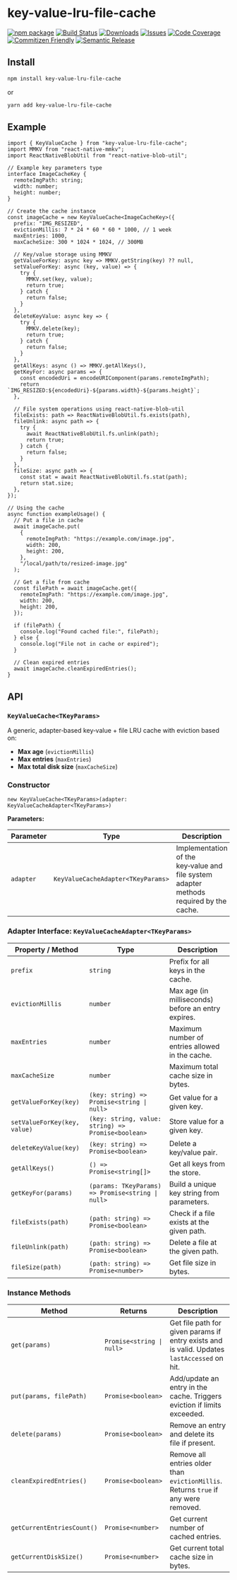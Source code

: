 # key-value-lru-file-cache

[![npm package][npm-img]][npm-url]
[![Build Status][build-img]][build-url]
[![Downloads][downloads-img]][downloads-url]
[![Issues][issues-img]][issues-url]
[![Code Coverage][codecov-img]][codecov-url]
[![Commitizen Friendly][commitizen-img]][commitizen-url]
[![Semantic Release][semantic-release-img]][semantic-release-url]

## Install

```bash
npm install key-value-lru-file-cache
```

or

```bash
yarn add key-value-lru-file-cache
```

## Example

```TS
import { KeyValueCache } from "key-value-lru-file-cache";
import MMKV from "react-native-mmkv";
import ReactNativeBlobUtil from "react-native-blob-util";

// Example key parameters type
interface ImageCacheKey {
  remoteImgPath: string;
  width: number;
  height: number;
}

// Create the cache instance
const imageCache = new KeyValueCache<ImageCacheKey>({
  prefix: "IMG_RESIZED",
  evictionMillis: 7 * 24 * 60 * 60 * 1000, // 1 week
  maxEntries: 1000,
  maxCacheSize: 300 * 1024 * 1024, // 300MB

  // Key/value storage using MMKV
  getValueForKey: async key => MMKV.getString(key) ?? null,
  setValueForKey: async (key, value) => {
    try {
      MMKV.set(key, value);
      return true;
    } catch {
      return false;
    }
  },
  deleteKeyValue: async key => {
    try {
      MMKV.delete(key);
      return true;
    } catch {
      return false;
    }
  },
  getAllKeys: async () => MMKV.getAllKeys(),
  getKeyFor: async params => {
    const encodedUri = encodeURIComponent(params.remoteImgPath);
    return `IMG_RESIZED:${encodedUri}-${params.width}-${params.height}`;
  },

  // File system operations using react-native-blob-util
  fileExists: path => ReactNativeBlobUtil.fs.exists(path),
  fileUnlink: async path => {
    try {
      await ReactNativeBlobUtil.fs.unlink(path);
      return true;
    } catch {
      return false;
    }
  },
  fileSize: async path => {
    const stat = await ReactNativeBlobUtil.fs.stat(path);
    return stat.size;
  },
});

// Using the cache
async function exampleUsage() {
  // Put a file in cache
  await imageCache.put(
    {
      remoteImgPath: "https://example.com/image.jpg",
      width: 200,
      height: 200,
    },
    "/local/path/to/resized-image.jpg"
  );

  // Get a file from cache
  const filePath = await imageCache.get({
    remoteImgPath: "https://example.com/image.jpg",
    width: 200,
    height: 200,
  });

  if (filePath) {
    console.log("Found cached file:", filePath);
  } else {
    console.log("File not in cache or expired");
  }

  // Clean expired entries
  await imageCache.cleanExpiredEntries();
}
```

## API

### `KeyValueCache<TKeyParams>`

A generic, adapter‑based key‑value + file LRU cache with eviction based on:

- **Max age** (`evictionMillis`)
- **Max entries** (`maxEntries`)
- **Max total disk size** (`maxCacheSize`)

### Constructor

```TS
new KeyValueCache<TKeyParams>(adapter: KeyValueCacheAdapter<TKeyParams>)
```

**Parameters:**

| Parameter | Type                               | Description                                                                            |
| --------- | ---------------------------------- | -------------------------------------------------------------------------------------- |
| `adapter` | `KeyValueCacheAdapter<TKeyParams>` | Implementation of the key‑value and file system adapter methods required by the cache. |

### Adapter Interface: `KeyValueCacheAdapter<TKeyParams>`

| Property / Method            | Type                                               | Description                                        |
| ---------------------------- | -------------------------------------------------- | -------------------------------------------------- |
| `prefix`                     | `string`                                           | Prefix for all keys in the cache.                  |
| `evictionMillis`             | `number`                                           | Max age (in milliseconds) before an entry expires. |
| `maxEntries`                 | `number`                                           | Maximum number of entries allowed in the cache.    |
| `maxCacheSize`               | `number`                                           | Maximum total cache size in bytes.                 |
| `getValueForKey(key)`        | `(key: string) => Promise<string \| null>`         | Get value for a given key.                         |
| `setValueForKey(key, value)` | `(key: string, value: string) => Promise<boolean>` | Store value for a given key.                       |
| `deleteKeyValue(key)`        | `(key: string) => Promise<boolean>`                | Delete a key/value pair.                           |
| `getAllKeys()`               | `() => Promise<string[]>`                          | Get all keys from the store.                       |
| `getKeyFor(params)`          | `(params: TKeyParams) => Promise<string \| null>`  | Build a unique key string from parameters.         |
| `fileExists(path)`           | `(path: string) => Promise<boolean>`               | Check if a file exists at the given path.          |
| `fileUnlink(path)`           | `(path: string) => Promise<boolean>`               | Delete a file at the given path.                   |
| `fileSize(path)`             | `(path: string) => Promise<number>`                | Get file size in bytes.                            |

### Instance Methods

| Method                     | Returns                   | Description                                                                                 |
| -------------------------- | ------------------------- | ------------------------------------------------------------------------------------------- |
| `get(params)`              | `Promise<string \| null>` | Get file path for given params if entry exists and is valid. Updates `lastAccessed` on hit. |
| `put(params, filePath)`    | `Promise<boolean>`        | Add/update an entry in the cache. Triggers eviction if limits exceeded.                     |
| `delete(params)`           | `Promise<boolean>`        | Remove an entry and delete its file if present.                                             |
| `cleanExpiredEntries()`    | `Promise<boolean>`        | Remove all entries older than `evictionMillis`. Returns `true` if any were removed.         |
| `getCurrentEntriesCount()` | `Promise<number>`         | Get current number of cached entries.                                                       |
| `getCurrentDiskSize()`     | `Promise<number>`         | Get current total cache size in bytes.                                                      |

[build-img]: https://github.com/SuperphonicHub/key-value-lru-file-cache/actions/workflows/release.yml/badge.svg
[build-url]: https://github.com/SuperphonicHub/key-value-lru-file-cache/actions/workflows/release.yml
[downloads-img]: https://img.shields.io/npm/dt/key-value-lru-file-cache
[downloads-url]: https://www.npmtrends.com/key-value-lru-file-cache
[npm-img]: https://img.shields.io/npm/v/key-value-lru-file-cache
[npm-url]: https://www.npmjs.com/package/key-value-lru-file-cache
[issues-img]: https://img.shields.io/github/issues/SuperphonicHub/key-value-lru-file-cache
[issues-url]: https://github.com/SuperphonicHub/key-value-lru-file-cache/issues
[codecov-img]: https://codecov.io/gh/SuperphonicHub/key-value-lru-file-cache/branch/main/graph/badge.svg
[codecov-url]: https://codecov.io/gh/SuperphonicHub/key-value-lru-file-cache
[semantic-release-img]: https://img.shields.io/badge/%20%20%F0%9F%93%A6%F0%9F%9A%80-semantic--release-e10079.svg
[semantic-release-url]: https://github.com/semantic-release/semantic-release
[commitizen-img]: https://img.shields.io/badge/commitizen-friendly-brightgreen.svg
[commitizen-url]: http://commitizen.github.io/cz-cli/
